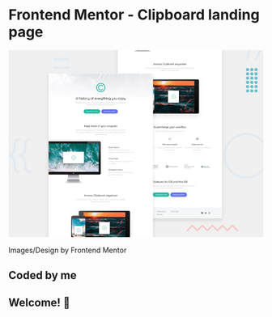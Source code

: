 # Frontend Mentor - Clipboard landing page

![Design preview for the Clipboard landing page coding challenge](./design/desktop-preview.jpg)

Images/Design by Frontend Mentor

## Coded by me

## Welcome! 👋

